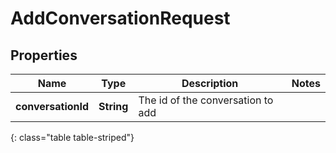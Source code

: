 # AddConversationRequest


## Properties

| Name | Type | Description | Notes |
| ------------ | ------------- | ------------- | ------------- |
| **conversationId** | **String** | The id of the conversation to add |  |
{: class="table table-striped"}



